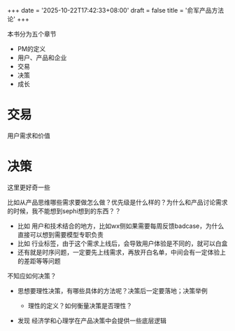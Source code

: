 +++
date = '2025-10-22T17:42:33+08:00'
draft = false
title = '俞军产品方法论'
+++
<!--more-->

本书分为五个章节
- PM的定义
- 用户、产品和企业
- 交易
- 决策
- 成长


# 交易
用户需求和价值

# 决策
这里更好奇一些

比如从产品思维哪些需求要做怎么做？优先级是什么样的？为什么和产品讨论需求的时候，我不能想到sephi想到的东西？？
- 比如 用户和技术结合的地方，比如wx侧如果需要每周反馈badcase，为什么直接可以想到需要模型专职负责
- 比如 行业标签，由于这个需求上线后，会导致用户体验是不同的，就可以白盒
- 还有就是时序问题，一定要先上线需求，再放开白名单，中间会有一定体验上的差距等等问题


不知应如何决策？

- 思想要理性决策，有哪些具体的方法呢？决策后一定要落地；决策举例
  - 理性的定义？如何衡量决策是否理性？

- 发现 经济学和心理学在产品决策中会提供一些底层逻辑




